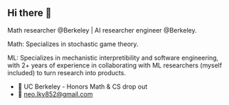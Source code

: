 ## Hi there 👋

Math researcher @Berkeley | AI researcher engineer @Berkeley.

Math: Specializes in stochastic game theory.

ML: Specializes in mechanistic interpretibility and software engineering, with 2+ years of experience in collaborating with ML researchers (myself included) to turn research into products.

- 🌱 UC Berkeley - Honors Math & CS drop out
- 📧 <neo.lky852@gmail.com>
